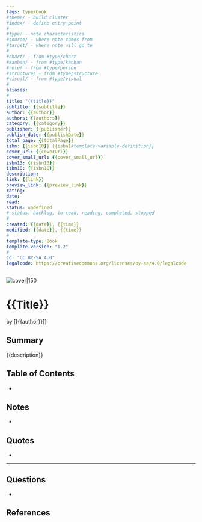 ```yaml
---
tags: type/book
#theme/ - build cluster 
#index/ - define entry point
#
#type/ - note characteristics
#source/ - where note comes from
#target/ - where note will go to
#
#chart/ - from #type/chart 
#kanban/ - from #type/kanban
#role/ - from #type/person
#structure/ - from #type/structure
#visual/ - from #type/visual
#
aliases: 
#
title: "{{title}}"
subtitle: {{subtitle}}
author: {{author}}
authors: {{authors}}
category: {{category}}
publisher: {{publisher}}
publish_date: {{publishDate}}
total_page: {{totalPage}}
isbn: {{isbn10}} {{isbn1#template-variable-definition}}
cover_url: {{coverUrl}}
cover_small_url: {{cover_small_url}}
isbn13: {{isbn13}}
isbn10: {{isbn10}}
description:
link: {{link}}
preview_link: {{preview_link}}
rating: 
date:
read: 
status: undefined
# status: backlog, to read, reading, completed, stopped
#
created: {{date}}, {{time}}
modified: {{date}}, {{time}}
#
template-type: Book
template-version: "1.2"
#
cc: "CC BY-SA 4.0"
legalcode: https://creativecommons.org/licenses/by-sa/4.0/legalcode
---
```


![cover|150]({{coverUrl}})

# {{Title}}

by [[{{author}}]]

## Summary
<!-- No more than a couple paragraphs summarizing this BOOK -->

{{description}}

## Table of Contents
<!--Link to table of contents (TOC) -->
- 

## Notes
<!-- The main content of my thoughts really -->
- 


## Quotes
<!-- Notable quotes with reference to their page or location -->
- 

---
## Questions
<!-- What remains for you to consider? -->
- 

## References
<!-- Links to pages not referenced in the content -->



